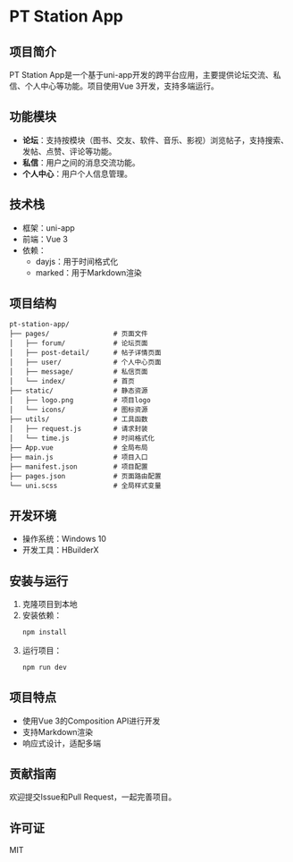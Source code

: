 # PT Station App

## 项目简介
PT Station App是一个基于uni-app开发的跨平台应用，主要提供论坛交流、私信、个人中心等功能。项目使用Vue 3开发，支持多端运行。

## 功能模块
- **论坛**：支持按模块（图书、交友、软件、音乐、影视）浏览帖子，支持搜索、发帖、点赞、评论等功能。
- **私信**：用户之间的消息交流功能。
- **个人中心**：用户个人信息管理。

## 技术栈
- 框架：uni-app
- 前端：Vue 3
- 依赖：
  - dayjs：用于时间格式化
  - marked：用于Markdown渲染

## 项目结构
```
pt-station-app/
├── pages/                # 页面文件
│   ├── forum/            # 论坛页面
│   ├── post-detail/      # 帖子详情页面
│   ├── user/             # 个人中心页面
│   ├── message/          # 私信页面
│   └── index/            # 首页
├── static/               # 静态资源
│   ├── logo.png          # 项目logo
│   └── icons/            # 图标资源
├── utils/                # 工具函数
│   ├── request.js        # 请求封装
│   └── time.js           # 时间格式化
├── App.vue               # 全局布局
├── main.js               # 项目入口
├── manifest.json         # 项目配置
├── pages.json            # 页面路由配置
└── uni.scss              # 全局样式变量
```

## 开发环境
- 操作系统：Windows 10
- 开发工具：HBuilderX

## 安装与运行
1. 克隆项目到本地
2. 安装依赖：
   ```bash
   npm install
   ```
3. 运行项目：
   ```bash
   npm run dev
   ```

## 项目特点
- 使用Vue 3的Composition API进行开发
- 支持Markdown渲染
- 响应式设计，适配多端

## 贡献指南
欢迎提交Issue和Pull Request，一起完善项目。

## 许可证
MIT
